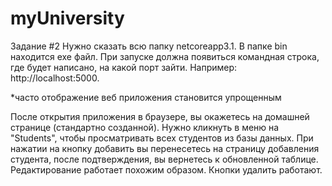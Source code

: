 # myUniversity
Задание #2
Нужно сказать всю папку netcoreapp3.1.
В папке bin находится exe файл. 
При запуске должна появиться командная строка, где будет написано, на какой порт зайти. 
Например: http://localhost:5000.

*часто отображение веб приложения становится упрощенным

После открытия приложения в браузере, вы окажетесь на домашней странице (стандартно созданной).
Нужно кликнуть в меню на "Students", чтобы просматривать всех студентов из базы данных.
При нажатии на кнопку добавить вы перенесетесь на страницу добавления студента, после подтверждения, вы вернетесь к обновленной таблице.
Редактирование работает похожим образом.
Кнопки удалить работают.
